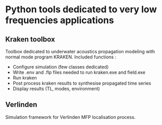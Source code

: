 # Python tools dedicated to very low frequencies applications 

## Kraken toolbox 
Toolbox dedicated to underwater acoustics propagation modeling with normal mode program KRAKEN. 
Included functions : 
  - Configure simulation (few classes dedicated)
  - Write .env and .flp files needed to run kraken.exe and field.exe
  - Run kraken
  - Post process kraken results to synthesise propagated time series
  - Display results (TL, modes, environment)

## Verlinden 
Simulation framework for Verlinden MFP localisation process. 


